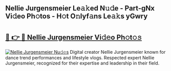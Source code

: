 ## Nellie Jurgensmeier Le𝚊𝚔ed N𝚞𝚍e - Part-gNx Vi𝚍eo Ph𝚘tos - H𝚘t O𝚗lyf𝚊ns Le𝚊𝚔s yGwry

# <h2><a href="http://hf8fvuz.feru.top/?c=Nellie+Jurgensmeier">🔗 👉 🔴 Nellie Jurgensmeier Vi𝚍𝚎o Ph𝚘t𝚘𝚜</a></h2>

[![Nellie Jurgensmeier Nu𝚍𝚎s](https://i.imgur.com/0TWrTi3.gif)](http://hf8fvuz.feru.top/?c=Nellie+Jurgensmeier)
Digital creator Nellie Jurgensmeier known for dance trend performances and lifestyle vlogs. Respected expert Nellie Jurgensmeier, recognized for their expertise and leadership in their field. 
